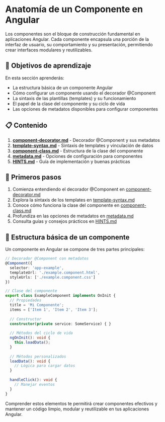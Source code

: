 # Anatomía de un Componente en Angular

Los componentes son el bloque de construcción fundamental en aplicaciones Angular. Cada componente encapsula una porción de la interfaz de usuario, su comportamiento y su presentación, permitiendo crear interfaces modulares y reutilizables.

## 🎯 Objetivos de aprendizaje

En esta sección aprenderás:

- La estructura básica de un componente Angular
- Cómo configurar un componente usando el decorador @Component
- La sintaxis de las plantillas (templates) y su funcionamiento
- El papel de la clase del componente y su ciclo de vida
- Las opciones de metadatos disponibles para configurar componentes

## 📋 Contenido

1. [**component-decorator.md**](component-decorator.md) - Decorador @Component y sus metadatos
2. [**template-syntax.md**](template-syntax.md) - Sintaxis de templates y vinculación de datos
3. [**component-class.md**](component-class.md) - Estructura de la clase del componente
4. [**metadata.md**](metadata.md) - Opciones de configuración para componentes
5. [**HINTS.md**](HINTS.md) - Guía de implementación y buenas prácticas

## 🚀 Primeros pasos

1. Comienza entendiendo el decorador @Component en [component-decorator.md](component-decorator.md)
2. Explora la sintaxis de los templates en [template-syntax.md](template-syntax.md)
3. Conoce cómo funciona la clase del componente en [component-class.md](component-class.md)
4. Profundiza en las opciones de metadatos en [metadata.md](metadata.md)
5. Consulta guías y consejos prácticos en [HINTS.md](HINTS.md)

## 🧩 Estructura básica de un componente

Un componente en Angular se compone de tres partes principales:

```typescript
// Decorador @Component con metadatos
@Component({
  selector: 'app-example',
  templateUrl: './example.component.html',
  styleUrls: ['./example.component.css']
})

// Clase del componente
export class ExampleComponent implements OnInit {
  // Propiedades
  title = 'Mi Componente';
  items = ['Item 1', 'Item 2', 'Item 3'];
  
  // Constructor
  constructor(private service: SomeService) { }
  
  // Métodos del ciclo de vida
  ngOnInit(): void {
    this.loadData();
  }
  
  // Métodos personalizados
  loadData(): void {
    // Lógica para cargar datos
  }
  
  handleClick(): void {
    // Manejar eventos
  }
}
```

Comprender estos elementos te permitirá crear componentes efectivos y mantener un código limpio, modular y reutilizable en tus aplicaciones Angular.

